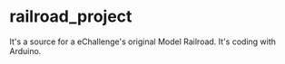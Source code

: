 # railroad_project
It's a source for a eChallenge's original Model Railroad. It's coding with Arduino.
